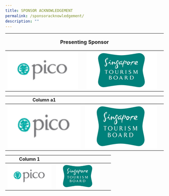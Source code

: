 ```yaml
---
title: SPONSOR ACKNOWLEDGEMENT
permalink: /sponsoracknowledgement/
description: ""
---
```

<table>
	<style>width:100%; height:56%</style>
<tbody><tr></tr></tbody><thead><tr><th colspan="4"><p style="font-size: 16px; line-height: 15px"> Presenting Sponsor</p></th>
	</tr></thead>
	<tbody>
		<tr>
			<td colspan="1"><img style="width:230px;height:120px;" src="/images/Testing%20Sizes/pico%20250%20x%20140.png">
			</td><td><style>width:20px; height 20px</style></td><td colspan="0.5"><img style="width:230px;height:120px;" src="/images/Testing%20Sizes/stb%20250%20x%20140%201.png"></td><td><style>width:20px; height 20px</style></td>
		</tr>
	</tbody>
</table>
				

| Column a1| | |
| -------- | -------- | -------- | 
| <img style="width:250px;height:140px;" src="/images/Testing%20Sizes/pico%20250%20x%20140.png"> |  <img style="width:250px;height:140px;" src="/images/Testing%20Sizes/stb%20250%20x%20140%201.png">  |      | 


| Column 1 | | | |
| -------- | -------- | -------- | ---- |
| <img style="width:140px;height:78px;" src="/images/Testing%20Sizes/pico%20250%20x%20140.png"> |  <img style="width:140px;height:78px;" src="/images/Testing%20Sizes/stb%20250%20x%20140%201.png">  |      | |